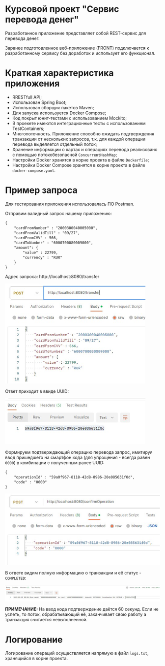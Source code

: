 # Курсовой проект "Сервис перевода денег"

Разработанное приложение представляет собой REST-сервис для перевода денег. 

Заранее подготовленное веб-приложение (FRONT) подключается к разработанному сервису без доработок и использует его функционал.

# Краткая характеристика приложения
- RRESTfull API;
- Использован Spring Boot;
- Использован сборщик пакетов Maven;
- Для запуска используется Docker Compose;
- Код покрыт юнит-тестами с использованием Mockito;
- В проекете имеются интеграционные тесты с использованием TestContainers;
- Многопоточность. Приложение способно ожидать подтверждения транзакции от нескольких запросов, т.к. для каждой операции перевода выделяется отдельный поток;
- Хранение информации о картах и операциях перевода реализовано с помощью потокобезопасной `ConcurrentHashMap`;
- Настройки Docker хранятся в корне проекта в файле `Dockerfile`;
- Настройки Docker Compose хранятся в корне проекта в файле `docker-compose.yaml`.

# Пример запроса

Для тестирования приложения использовалась ПО Postman.

Отправим валидный запрос нашему приложению:
```
{
    "cardFromNumber" : "2000300040005000",
    "cardFromValidTill" : "09/27",
    "cardFromCVV" : 566,
    "cardToNumber" : "6000700080009000",
    "amount": {
        "value" : 22799,
        "currency" : "RUR"
    }
}
```

Адрес запроса: http://localhost:8080/transfer

![Пример запроса](screenshots/scr_post1.jpg)

Ответ приходит в ввиде UUID:

![Пример запроса](screenshots/scr_post2.jpg)

Формируем подтверждающий операцию перевода запрос, имитируя ввод пришедшего на смартфон кода (для упрощения - всегда равен `0000`) в комбинации с полученным ранее UUID:

```
{
    "operationId" : "59a0f967-8118-42d8-8986-20e085631f0d",
	"code" : "0000"
}
```

![Пример запроса](screenshots/scr_post3.jpg)

В ответе видим полную информацию о транзакции и её статус - `COMPLETED`:

![Пример запроса](screenshots/scr_post4.jpg)

**ПРИМЕЧАНИЕ:** На ввод кода подтверждение даётся 60 секунд. Если не успеть, то поток, обрабатывающий её, заканчивает свою работу а транзакция считается невыполненной.

# Логирование

  Логирование операций осуществляется напрямую в файл `logs.txt`, хранящийся в корне проекта.